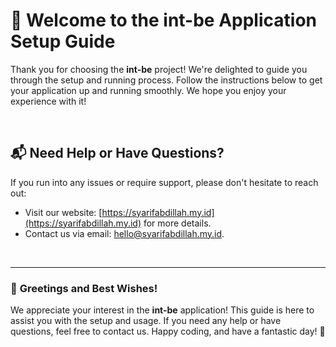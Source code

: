 # 🚀 **Welcome to the int-be Application Setup Guide**

Thank you for choosing the **int-be** project! We're delighted to guide you through the setup and running process. Follow the instructions below to get your application up and running smoothly. We hope you enjoy your experience with it!

&nbsp;

## 📬 Need Help or Have Questions?

If you run into any issues or require support, please don't hesitate to reach out:

- Visit our website: [https://syarifabdillah.my.id](https://syarifabdillah.my.id) for more details.
- Contact us via email: [hello@syarifabdillah.my.id](mailto:hello@syarifabdillah.my.id).

&nbsp;

---

### 🌟 **Greetings and Best Wishes!**

We appreciate your interest in the **int-be** application! This guide is here to assist you with the setup and usage. If you need any help or have questions, feel free to contact us. Happy coding, and have a fantastic day! 🎉
